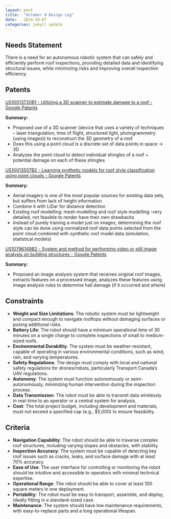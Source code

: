 ```yaml
---
layout: post
title:  "October 9 Design Log"
date:   2024-10-07
categories: jekyll update
---
```

## Needs Statement

There is a need for an autonomous robotic system that can safely and efficiently perform roof inspections, providing detailed data and identifying structural issues, while minimizing risks and improving overall inspection efficiency.

## Patents

[US10013720B1 - Utilizing a 3D scanner to estimate damage to a roof - Google Patents](https://patents.google.com/patent/US10013720B1/en?q=(analysis+of+roof+damage)&oq=analysis+of+roof+damage)

**Summary:**

- Proposed use of a 3D scanner (device that uses a variety of techniques – laser triangulation, time of flight, structured light, photogrammetry (using images)) to reconstruct the 3D geometry of a roof
- Does this using a point cloud is a discrete set of data points in space → 3D
- Analyzes the point cloud to detect individual shingles of a roof + potential damage on each of these shingles

[US10013507B2 - Learning synthetic models for roof style classification using point clouds - Google Patents](https://patents.google.com/patent/US10013507B2/en?q=(analysis+of+building+roofs)&oq=analysis+of+building+roofs)

**Summary:**

- Aerial imagery is one of the most popular sources for existing data sets, but suffers from lack of height information
- Combine it with LiDar for distance detection
- Existing roof modelling: mesh modelling and roof style modelling -very detailed, not feasible to render have their own drawbacks
- Instead of purely training a model just on images, determining the roof style can be done using normalized roof data points selected from the point cloud combined with synthetic roof model data (simulation, statistical models)

[US10796149B2 - System and method for performing video or still image analysis on building structures - Google Patents](https://patents.google.com/patent/US10796149B2/en?q=(analysis+of+building+roofs)&oq=analysis+of+building+roofs)

**Summary:**

- Proposed an image analysis system that receives original roof images, extracts features on a processed image, analyzes these features using image analysis rules to determine hail damage (if it occurred and where)

## Constraints

- **Weight and Size Limitations**: The robotic system must be lightweight and compact enough to navigate rooftops without damaging surfaces or posing additional risks.
- **Battery Life**: The robot should have a minimum operational time of 30 minutes on a single charge to complete inspections of small to medium-sized roofs.
- **Environmental Durability**: The system must be weather-resistant, capable of operating in various environmental conditions, such as wind, rain, and varying temperatures.
- **Safety Regulations**: The design must comply with local and national safety regulations for drones/robots, particularly Transport Canada’s UAV regulations.
- **Autonomy**: The system must function autonomously or semi-autonomously, minimizing human intervention during the inspection process.
- **Data Transmission**: The robot must be able to transmit data wirelessly in real-time to an operator or a central system for analysis.
- **Cost**: The total project budget, including development and materials, must not exceed a specified cap (e.g., $5,000) to ensure feasibility.

## Criteria
- **Navigation Capability**: The robot should be able to traverse complex roof structures, including varying slopes and obstacles, with stability.
- **Inspection Accuracy**: The system must be capable of detecting key roof issues such as cracks, leaks, and surface damage with at least 70% accuracy.
- **Ease of Use**: The user interface for controlling or monitoring the robot should be intuitive and accessible to operators with minimal technical expertise.
- **Operational Range**: The robot should be able to cover at least 100 square meters in one deployment.
- **Portability**: The robot must be easy to transport, assemble, and deploy, ideally fitting in a standard-sized case.
- **Maintenance**: The system should have low maintenance requirements, with easy-to-replace parts and a long operational lifespan.